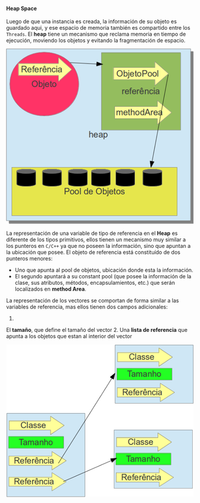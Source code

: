 #### Heap Space



Luego de que una instancia es creada, la información de su objeto es guardado aqui, y ese espacio de memoria también es compartido entre los `Threads`. El **heap** tiene un mecanismo que reclama memoria en tiempo de ejecución, moviendo los objetos  y evitando la fragmentación de espacio.


![Representación de uma variable de tipo de referencia en el Heap](imagens/chapter_3_8.png)


La representación de una variable de tipo de referencia en el **Heap** es diferente de los tipos primitivos, ellos tienen un mecanismo muy similar a los punteros en `C/C++` ya que no poseen la información, sino que apuntan a la ubicación que posee. El objeto de referencia está constituído de dos punteros menores:

* Uno que apunta al pool de objetos, ubicación donde esta la información.
* El segundo apuntará a su constant pool (que posee la información de la clase, sus atributos, métodos, encapsulamientos, etc.) que serán localizados en **method Area**.



La representación de los vectores se comportan de forma similar a las variables de referencia, mas ellos tienen dos campos adicionales: 

1. 
El **tamaño**, que define el tamaño del vector
2. 
Una **lista de referencia** que apunta a los objetos que estan al interior del vector


![Representación de un vector al interior del Heap](imagens/chapter_3_9.png)


